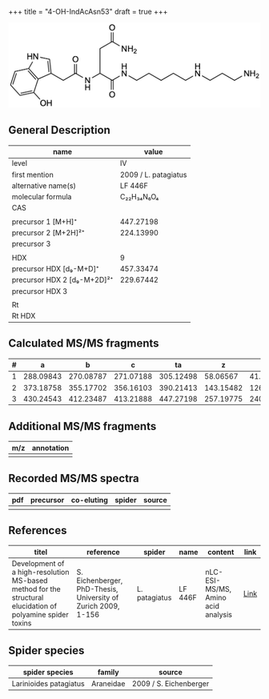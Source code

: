 +++
title = "4-OH-IndAcAsn53"
draft = true
+++

![](/img/4-OH-IndAcAsn53.png)

## General Description

| name                        | value                |
|-----------------------------|----------------------|
| level                       | IV                   |
| first mention               | 2009 / L. patagiatus |
| alternative name(s)         | LF 446F              |
| molecular formula           | C₂₂H₃₄N₆O₄           |
| CAS                         |                      |
|                             |                      |
| precursor 1 [M+H]⁺          | 447.27198            |
| precursor 2 [M+2H]²⁺        | 224.13990            |
| precursor 3                 |                      |
|                             |                      |
| HDX                         | 9                    |
| precursor HDX   [d₉-M+D]⁺   | 457.33474            |
| precursor HDX 2 [d₉-M+2D]²⁺ | 229.67442            |
| precursor HDX 3             |                      |
|                             |                      |
| Rt                          |                      |
| Rt HDX                      |                      |

## Calculated MS/MS fragments

| # | a         | b         | c         | ta        | z         | y         | tz        |
|---|-----------|-----------|-----------|-----------|-----------|-----------|-----------|
| 1 | 288.09843 | 270.08787 | 271.07188 | 305.12498 | 58.06567  | 41.03912  | 75.09222  |
| 2 | 373.18758 | 355.17702 | 356.16103 | 390.21413 | 143.15482 | 126.12827 | 160.18137 |
| 3 | 430.24543 | 412.23487 | 413.21888 | 447.27198 | 257.19775 | 240.17120 | 274.22430 |

## Additional MS/MS fragments

| m/z       | annotation |
|-----------|------------|
|           |            |

## Recorded MS/MS spectra

| pdf | precursor | co-eluting | spider    | source                              |
|-----|-----------|------------|-----------|-------------------------------------|
|     |           |            |           |                                     |

## References

| titel                                                                                                      | reference                                                     | spider        | name    | content       | link                                                               |
|------------------------------------------------------------------------------------------------------------|---------------------------------------------------------------|---------------|---------|---------------|--------------------------------------------------------------------|
| Development of a high-resolution MS-based method for the structural elucidation of polyamine spider toxins | S. Eichenberger, PhD-Thesis, University of Zurich 2009, 1-156 | L. patagiatus | LF 446F | nLC-ESI-MS/MS, Amino acid analysis | [Link](https://www.zora.uzh.ch/id/eprint/12787/1/Eichenberger.pdf) |

## Spider species

| spider species         | family    | source                 |
|------------------------|-----------|------------------------|
| Larinioides patagiatus | Araneidae | 2009 / S. Eichenberger |